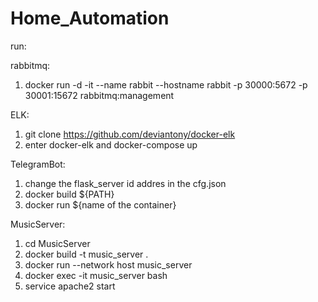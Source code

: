 # Home_Automation

run:

rabbitmq:
  1. docker run -d -it --name rabbit --hostname rabbit -p 30000:5672 -p 30001:15672 rabbitmq:management

ELK:
  1. git clone https://github.com/deviantony/docker-elk
  2. enter docker-elk and docker-compose up
  
TelegramBot:
  1. change the flask_server id addres in the cfg.json
  2. docker build ${PATH} 
  3. docker run ${name of the container}
  
  MusicServer:
  1. cd MusicServer
  2. docker build -t music_server .
  3. docker run  --network host music_server
  4. docker exec -it music_server bash
  5. service apache2 start


